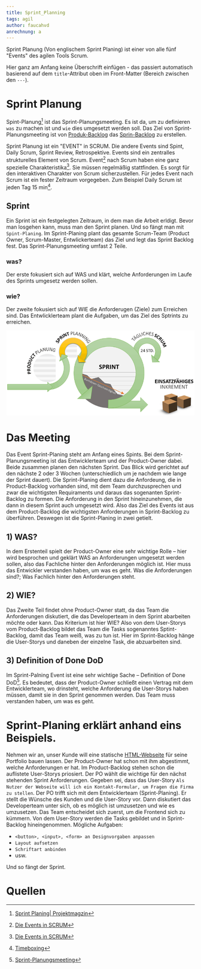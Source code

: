 ```yaml
---
title: Sprint_Planning
tags: agil
author: faucahvd
anrechnung: a
---
```


Sprint Planung (Von englischem Sprint Planing) ist einer von alle fünf "Events" des agilen Tools Scrum.

Hier ganz am Anfang keine Überschrift einfügen - das passiert automatisch basierend auf dem `title`-Attribut
oben im Front-Matter (Bereich zwischen den `---`).

# Sprint Planung

Spint-Planung[^1] ist das Sprint-Planungsmeeting. Es ist da, um zu definieren `was` zu machen ist und `wie` dies umgesetzt werden soll. Das Ziel von Sprint-Planungsmeeting ist von [Produk-Backlog](https://www.teamworkblog.de/2018/05/beispiel-fur-eine-partyplanung-mit-scrum.html) das [Sprin-Backlog](https://www.teamworkblog.de/2018/05/beispiel-fur-eine-partyplanung-mit-scrum.html) zu erstellen.

Sprint Planung ist ein "EVENT" in SCRUM.
Die andere Events sind Spint, Daily Scrum, Sprint Review, Retrospektive. Events sind ein zentralles strukturelles Element von Scrum. Event[^2] nach Scrum haben eine ganz spezielle Charakteristika[^2]. Sie müssen regelmäßig stattfinden. Es sorgt für den interaktiven Charakter von Scrum sicherzustellen. Für jedes Event nach Scrum ist ein fester Zeitraum vorgegeben. Zum Beispiel Daily Scrum ist jeden Tag 15 min[^3].


## Sprint 
Ein Sprint ist ein festgelegten Zeitraum, in dem man die Arbeit erldigt. Bevor man losgehen kann, muss man den Sprint planen. Und so fängt man mit `Spint-Planing`. Im Sprint-Planing plant das gesamte Scrum-Team (Product Owner, Scrum-Master, Entwlickerteam) das Ziel und legt das Sprint Backlog fest. Das Sprint-Planungsmeeting umfast 2 Teile. 
### was?
Der erste fokusiert sich auf WAS und klärt, welche Anforderungen im Laufe des Sprints umgesetz werden sollen.
### wie?
Der zweite fokusiert sich auf WIE die Anforderugen (Ziele) zum Erreichen sind. Das Entwlicklerteam plant die Aufgaben, um das Ziel des Sptrints zu erreichen.


![SCRUM](Sprint_Planning//sprint-planungsmeeting.png)

# Das Meeting
Das Event Sprint-Planing steht am Anfang eines Spints. Bei dem Sprint-Planungsmeeting ist das Entwicklerteam und der Product-Owner dabei. Beide zusammen planen den nächsten Sprint. Das Blick wird gerichtet auf den nächste 2 oder 3 Wochen (unterschiedlich um je nachdem wie lange der Sprint dauert). Die Sprint-Planing dient dazu die Anfordeung, die in Product-Backlog vorhanden sind, mit dem Team durchzusprechen und zwar die wichtigsten Requiraments und daraus das sogenanten Sprint-Backlog zu formen. Die Anforderung in den Sprint hineinzunehmen, die dann in diesem Sprint auch umgesetzt wird. Also das Ziel des Events ist aus dem Product-Backlog die wichtigsten Anforderungen in Sprint-Backlog zu überführen. Deswegen ist die Sprint-Planing in zwei getielt. 

## 1) WAS?
In dem Erstenteil spielt der Product-Owner eine sehr wichtige Rolle – hier wird besprochen und geklärt WAS an Anforderungen umgesetzt werden sollen, also das Fachliche hinter den Anforderungen möglich ist. Hier muss das Entwickler verstanden haben, um was es geht. Was die Anforderungen sind?; Was Fachlich hinter den Anforderungen steht. 

## 2) WIE?
Das Zweite Teil findet ohne Product-Owner statt, da das Team die Anforderungen diskutiert, die das Developerteam in dem Sprint abarbeiten möchte oder kann. Das Kriterium ist hier WIE? Also von dem User-Storys vom Product-Backlog bildet das Team die Tasks sogenanntes Sptint-Backlog, damit das Team weiß, was zu tun ist. Hier im Sprint-Backlog hänge die User-Storys und daneben der einzelne Task, die abzuarbeiten sind.

## 3) Definition of Done DoD
Im Sprint-Palning Event ist eine sehr wichtige Sache – Definition of Done DoD[^4]. Es bedeutet, dass der Product-Owner schließt einen Vertrag mit dem Entwicklerteam, wo drinsteht, welche Anforderung die User-Storys haben müssen, damit sie in den Sprint genommen werden. Das Team muss verstanden haben, um was es geht.

# Sprint-Planing erklärt anhand eins Beispiels.

Nehmen wir an, unser Kunde will eine statische [HTML-Webseite](https://stadtprofil-fuerth.de/#contact) für seine Portfolio bauen lassen. Der Product-Owner hat schon mit ihm abgestimmt, welche Anforderungen er hat. Im Product-Backlog stehen schon die auflistete User-Storys priosiert. Der PO wählt die wichtige für den nächst stehenden Sprint Anforderungen. Gegeben sei, dass das User-Story `Als Nutzer der Webseite will ich ein Kontakt-Formular, um Fragen die Firma zu stellen`.
Der PO trifft sich mit dem Entwicklerteam (Sprint-Planing). Er stellt die Wünsche des Kunden und die User-Story vor. Dann diskutiert das Developerteam unter sich, ob es möglich ist umzusetzen und wie es umzusetzen. Das Team entscheidet sich zuerst, um die Frontend sich zu kümmern. Von dem User-Story werden die Tasks gebildet und in Sprint-Backlog hineingenommen. 
Mögliche Aufgaben: 

* `<button>, <input>, <form> an Designvorgaben anpassen` 
* `Layout aufsetzen` 
* `Schriftart anbinden` 
* usw. 

Und so fängt der Sprint. 

# Quellen

[^1]: [Sprint Planing| Projektmagzin](https://www.projektmagazin.de/methoden/sprint-planning)
[^2]: [Die Events in SCRUM](https://www.agile-heroes.de/magazine/scrum-events/)
[^3]: [Timeboxing](https://projektmanagement-zentrum.ch/2019/03/04/scrum-events/)
[^4]: [Sprint-Planungsmeeting](https://projektmanagement-zentrum.ch/2019/03/04/scrum-events/)

